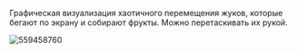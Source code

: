 
Графическая визуализация хаотичного перемещения жуков, которые бегают по экрану и собирают фрукты.
Можно перетаскивать их рукой.

![559458760](https://user-images.githubusercontent.com/46799640/64572342-9f5ccb00-d36f-11e9-88ad-f2f8e89cf49f.png)
